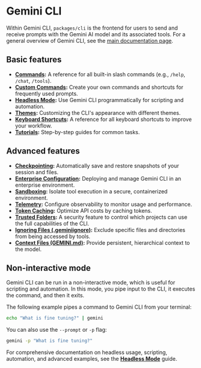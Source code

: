 # Gemini CLI

Within Gemini CLI, `packages/cli` is the frontend for users to send and receive
prompts with the Gemini AI model and its associated tools. For a general
overview of Gemini CLI, see the [main documentation page](../index.md).

## Basic features

- **[Commands](./commands.md):** A reference for all built-in slash commands
  (e.g., `/help`, `/chat`, `/tools`).
- **[Custom Commands](./custom-commands.md):** Create your own commands and
  shortcuts for frequently used prompts.
- **[Headless Mode](./headless.md):** Use Gemini CLI programmatically for
  scripting and automation.
- **[Themes](./themes.md):** Customizing the CLI's appearance with different
  themes.
- **[Keyboard Shortcuts](./keyboard-shortcuts.md):** A reference for all
  keyboard shortcuts to improve your workflow.
- **[Tutorials](./tutorials.md):** Step-by-step guides for common tasks.

## Advanced features

- **[Checkpointing](./checkpointing.md):** Automatically save and restore
  snapshots of your session and files.
- **[Enterprise Configuration](./enterprise.md):** Deploying and manage Gemini
  CLI in an enterprise environment.
- **[Sandboxing](./sandbox.md):** Isolate tool execution in a secure,
  containerized environment.
- **[Telemetry](./telemetry.md):** Configure observability to monitor usage and
  performance.
- **[Token Caching](./token-caching.md):** Optimize API costs by caching tokens.
- **[Trusted Folders](./trusted-folders.md):** A security feature to control
  which projects can use the full capabilities of the CLI.
- **[Ignoring Files (.geminiignore)](./gemini-ignore.md):** Exclude specific
  files and directories from being accessed by tools.
- **[Context Files (GEMINI.md)](./gemini-md.md):** Provide persistent,
  hierarchical context to the model.

## Non-interactive mode

Gemini CLI can be run in a non-interactive mode, which is useful for scripting
and automation. In this mode, you pipe input to the CLI, it executes the
command, and then it exits.

The following example pipes a command to Gemini CLI from your terminal:

```bash
echo "What is fine tuning?" | gemini
```

You can also use the `--prompt` or `-p` flag:

```bash
gemini -p "What is fine tuning?"
```

For comprehensive documentation on headless usage, scripting, automation, and
advanced examples, see the **[Headless Mode](./headless.md)** guide.
